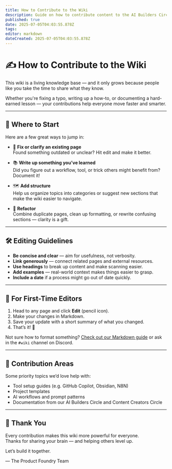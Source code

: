 ```yaml
---
title: How to Contribute to the Wiki
description: Guide on how to contribute content to the AI Builders Circle wiki
published: true
date: 2025-07-05T04:03:55.878Z
tags: 
editor: markdown
dateCreated: 2025-07-05T04:03:55.878Z
---
```


# ✍️ How to Contribute to the Wiki

This wiki is a living knowledge base — and it only grows because people like you take the time to share what they know.

Whether you're fixing a typo, writing up a how-to, or documenting a hard-earned lesson — your contributions help everyone move faster and smarter.

---

## 🧭 Where to Start

Here are a few great ways to jump in:

- 🔧 **Fix or clarify an existing page**  
  Found something outdated or unclear? Hit edit and make it better.

- 📚 **Write up something you’ve learned**  
  Did you figure out a workflow, tool, or trick others might benefit from? Document it!

- 🗺 **Add structure**  
  Help us organize topics into categories or suggest new sections that make the wiki easier to navigate.

- 🔁 **Refactor**  
  Combine duplicate pages, clean up formatting, or rewrite confusing sections — clarity is a gift.

---

## 🛠️ Editing Guidelines

- **Be concise and clear** — aim for usefulness, not verbosity.
- **Link generously** — connect related pages and external resources.
- **Use headings** to break up content and make scanning easier.
- **Add examples** — real-world context makes things easier to grasp.
- **Include a date** if a process might go out of date quickly.

---

## 🧪 For First-Time Editors

1. Head to any page and click **Edit** (pencil icon).
2. Make your changes in Markdown.
3. Save your update with a short summary of what you changed.
4. That’s it! 🎉

Not sure how to format something? [Check out our Markdown guide](./markdown-style-guide) or ask in the `#wiki` channel on Discord.

---

## 🧩 Contribution Areas

Some priority topics we’d love help with:

- Tool setup guides (e.g. GitHub Copilot, Obsidian, N8N)
- Project templates
- AI workflows and prompt patterns
- Documentation from our AI Builders Circle and Content Creators Circle

---

## 🙏 Thank You

Every contribution makes this wiki more powerful for everyone.  
Thanks for sharing your brain — and helping others level up.

Let’s build it together.

— The Product Foundry Team
